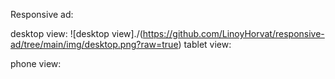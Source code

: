 Responsive ad:

desktop view: 
![desktop view]./(https://github.com/LinoyHorvat/responsive-ad/tree/main/img/desktop.png?raw=true)
tablet view: 

phone view: 


